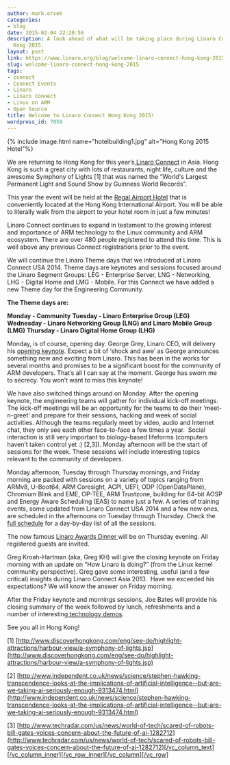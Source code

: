 ```yaml
---
author: mark.orvek
categories:
- blog
date: 2015-02-04 22:20:59
description: A look ahead of what will be taking place during Linaro Connect Hong
  Kong 2015.
layout: post
link: https://www.linaro.org/blog/welcome-linaro-connect-hong-kong-2015/
slug: welcome-linaro-connect-hong-kong-2015
tags:
- connect
- Connect Events
- Linaro
- Linaro Connect
- Linux on ARM
- Open Source
title: Welcome to Linaro Connect Hong Kong 2015!
wordpress_id: 7859
---
```


{% include image.html name="hotelbuilding1.jpg" alt="Hong Kong 2015 Hotel"%}

We are returning to Hong Kong for this year’s[ Linaro Connect](http://connect.linaro.org/hkg15/) in Asia. Hong Kong is such a great city with lots of restaurants, night life, culture and the awesome Symphony of Lights [1] that was named the “World's Largest Permanent Light and Sound Show by Guinness World Records”.

This year the event will be held at the [Regal Airport Hotel](http://www.regalhotel.com/regal-airport-hotel/en/home/home.html) that is conveniently located at the Hong Kong International Airport. You will be able to literally walk from the airport to your hotel room in just a few minutes!

Linaro Connect continues to expand in testament to the growing interest and importance of ARM technology to the Linux community and ARM ecosystem. There are over 480 people registered to attend this time. This is well above any previous Connect registrations prior to the event.

We will continue the Linaro Theme days that we introduced at Linaro Connect USA 2014. Theme days are keynotes and sessions focused around the Linaro Segment Groups: LEG - Enterprise Server, LNG - Networking, LHG - Digital Home and LMG - Mobile. For this Connect we have added a new Theme day for the Engineering Community.

**The Theme days are:**

**Monday - Community**
**Tuesday - Linaro Enterprise Group (LEG)**
**Wednesday - Linaro Networking Group (LNG) and Linaro Mobile Group (LMG)**
**Thursday - Linaro Digital Home Group (LHG)**

Monday, is of course, opening day. George Grey, Linaro CEO, will delivery his [opening keynote](https://hkg15.pathable.com/meetings/250753). Expect a bit of ‘shock and awe’ as George announces something new and exciting from Linaro. This has been in the works for several months and promises to be a significant boost for the community of ARM developers. That’s all I can say at the moment. George has sworn me to secrecy. You won’t want to miss this keynote!

We have also switched things around on Monday. After the opening keynote, the engineering teams will gather for individual kick-off meetings. The kick-off meetings will be an opportunity for the teams to do their ‘meet-n-greet’ and prepare for their sessions, hacking and week of social activities. Although the teams regularly meet by video, audio and Internet chat, they only see each other face-to-face a few times a year.  Social interaction is still very important to biology-based lifeforms (computers haven’t taken control yet :) [2,3]). Monday afternoon will be the start of sessions for the week. These sessions will include interesting topics relevant to the community of developers.

Monday afternoon, Tuesday through Thursday mornings, and Friday morning are packed with sessions on a variety of topics ranging from ARMv8, U-Boot64, ARM Coresight, ACPI, UEFI, ODP (OpenDataPlane), Chromium Blink and EME, OP-TEE, ARM Trustzone, building for 64-bit AOSP and Energy Aware Scheduling (EAS) to name just a few. A series of training events, some updated from Linaro Connect USA 2014 and a few new ones, are scheduled in the afternoons on Tuesday through Thursday. Check the [full schedule](https://hkg15.pathable.com/meetings) for a day-by-day list of all the sessions.

The now famous [Linaro Awards Dinner ](http://connect.linaro.org/hkg15/socials/)will be on Thursday evening. All registered guests are invited.

Greg Kroah-Hartman (aka, Greg KH) will give the closing keynote on Friday morning with an update on “How Linaro is doing?” (from the Linux kernel community perspective). Greg gave some interesting, useful (and a few critical) insights during Linaro Connect Asia 2013.  Have we exceeded his expectations? We will know the answer on Friday morning.

After the Friday keynote and mornings sessions, Joe Bates will provide his closing summary of the week followed by lunch, refreshments and a number of interesting[ technology demos](http://connect.linaro.org/hkg15/).

See you all in Hong Kong!

[1] [http://www.discoverhongkong.com/eng/see-do/highlight-attractions/harbour-view/a-symphony-of-lights.jsp](http://www.discoverhongkong.com/eng/see-do/highlight-attractions/harbour-view/a-symphony-of-lights.jsp)

[2] [http://www.independent.co.uk/news/science/stephen-hawking-transcendence-looks-at-the-implications-of-artificial-intelligence--but-are-we-taking-ai-seriously-enough-9313474.html](http://www.independent.co.uk/news/science/stephen-hawking-transcendence-looks-at-the-implications-of-artificial-intelligence--but-are-we-taking-ai-seriously-enough-9313474.html)

[3] [http://www.techradar.com/us/news/world-of-tech/scared-of-robots-bill-gates-voices-concern-about-the-future-of-ai-1282712](http://www.techradar.com/us/news/world-of-tech/scared-of-robots-bill-gates-voices-concern-about-the-future-of-ai-1282712)[/vc_column_text][/vc_column_inner][/vc_row_inner][/vc_column][/vc_row]
